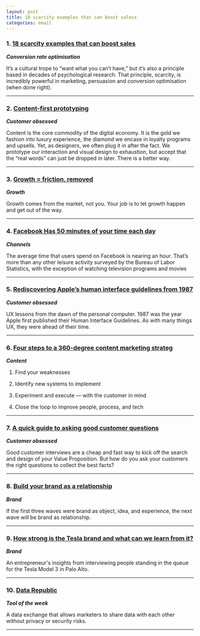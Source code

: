 ```yaml
---
layout: post
title: 18 scarcity examples that can boost saless
categories: email
---
```


### 1. [18 scarcity examples that can boost sales][scaritysales]
_<strong>Conversion rate optimisation</strong>_

It’s a cultural trope to “want what you can’t have,” but it’s also a principle based in decades of psychological research. That principle, scarcity, is incredibly powerful in marketing, persuasion and conversion optimisation (when done right).

[scaritysales]:http://conversionxl.com/scarcity-examples/

***

### 2. [Content-first prototyping][contentfirst]
_<strong>Customer obsessed</strong>_

Content is the core commodity of the digital economy. It is the gold we fashion into luxury experience, the diamond we encase in loyalty programs and upsells. Yet, as designers, we often plug it in after the fact. We prototype our interaction and visual design to exhaustion, but accept that the “real words” can just be dropped in later. There is a better way.

[contentfirst]:https://www.smashingmagazine.com/2016/05/content-first-prototyping/

***

### 3. [Growth = friction, removed][growthfriction]
_<strong>Growth</strong>_

Growth comes from the market, not you. Your job is to let growth happen and get out of the way.

[growthfriction]:https://medium.com/@thetylerhayes/startups-growth-growth-friction-removed-79084d904edd?_hsenc=p2ANqtz--dnp09MRFkRHYasNfSAfPFIk0w4iW3OEaiG03AvmlXVo5uM3MMP7G2-heXA4tTKuiaiGhupuvl91N-TwMxZep7_2ruxopWqjPwp7IZMdpSA1JkCIs&_hsmi=29406175#.h422fhscv

***

### 4. [Facebook Has 50 minutes of your time each day][fbtime]
_<strong>Channels</strong>_

The average time that users spend on Facebook is nearing an hour. That’s more than any other leisure activity surveyed by the Bureau of Labor Statistics, with the exception of watching television programs and movies

[fbtime]:https://cdn.ampproject.org/c/mobile.nytimes.com/2016/05/06/business/facebook-bends-the-rules-of-audience-engagement-to-its-advantage.amp.html

***

### 5. [Rediscovering Apple’s human interface guidelines from 1987][appleguideline]
_<strong>Customer obsessed</strong>_

UX lessons from the dawn of the personal computer. 1987 was the year Apple first published their Human Interface Guidelines. As with many things UX, they were ahead of their time.

[appleguideline]:https://blog.prototypr.io/rediscovering-apples-human-interface-guidelines-1987-59731376b39e#.7naoksf5x

***

### 6. [Four steps to a 360-degree content marketing strateg][threesixcontent]
_<strong>Content</strong>_

1. Find your weaknesses

2. Identify new systems to implement

3. Experiment and execute — with the customer in mind

4. Close the loop to improve people, process, and tech

[threesixcontent]:https://blog.percolate.com/2016/05/four-steps-to-360-degree-content-marketing-strategy/

***

### 7. [A quick guide to asking good customer questions][custqs]
_<strong>Customer obsessed</strong>_

Good customer interviews are a cheap and fast way to kick off the search and design of your Value Proposition. But how do you ask your customers the right questions to collect the best facts?

[custqs]:http://blog.strategyzer.com/posts/2015/11/26/a-quick-guide-for-asking-good-customer-questions

***

### 8. [Build your brand as a relationship][brandrel]
_<strong>Brand</strong>_

If the first three waves were brand as object, idea, and experience, the next wave will be brand as relationship.

[brandrel]:https://hbr.org/2016/05/build-your-brand-as-a-relationship

***

### 9. [How strong is the Tesla brand and what can we learn from it?][teslabrand]
_<strong>Brand</strong>_

An entrepreneur's insights from interviewing people standing in the queue for the Tesla Model 3 in Palo Alto.

[teslabrand]:https://medium.com/swlh/how-strong-is-the-tesla-brand-and-what-can-we-learn-from-it-93c60f9d0dd0#.gfj9p3pvn

***

### 10. [Data Republic][datarep]
_<strong>Tool of the week</strong>_

A data exchange that allows marketers to share data with each other without privacy or security risks.

[datarep]:https://www.datarepublic.com.au/

***
